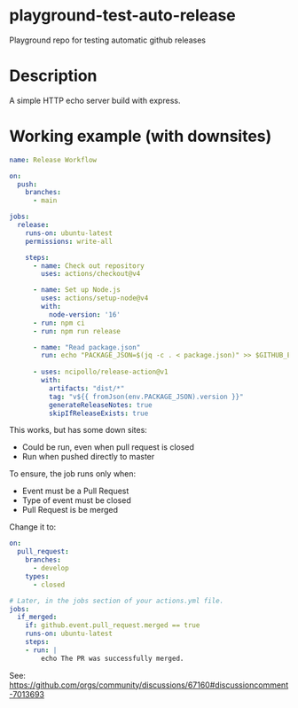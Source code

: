 # playground-test-auto-release
Playground repo for testing automatic github releases

# Description
A simple HTTP echo server build with express.

# Working example (with downsites)
```yml
name: Release Workflow

on:
  push:
    branches:
      - main

jobs:
  release:
    runs-on: ubuntu-latest
    permissions: write-all

    steps:
      - name: Check out repository
        uses: actions/checkout@v4

      - name: Set up Node.js
        uses: actions/setup-node@v4
        with:
          node-version: '16'
      - run: npm ci
      - run: npm run release

      - name: "Read package.json"
        run: echo "PACKAGE_JSON=$(jq -c . < package.json)" >> $GITHUB_ENV
          
      - uses: ncipollo/release-action@v1        
        with:
          artifacts: "dist/*"
          tag: "v${{ fromJson(env.PACKAGE_JSON).version }}"
          generateReleaseNotes: true
          skipIfReleaseExists: true
```
This works, but has some down sites:
- Could be run, even when pull request is closed
- Run when pushed directly to master

To ensure, the job runs only when:
- Event must be a Pull Request
- Type of event must be closed
- Pull Request is be merged

Change it to:
```yml
on:
  pull_request:
    branches:
      - develop
    types:
      - closed

# Later, in the jobs section of your actions.yml file.
jobs:
  if_merged:
    if: github.event.pull_request.merged == true
    runs-on: ubuntu-latest
    steps:
    - run: |
        echo The PR was successfully merged.
```

See: https://github.com/orgs/community/discussions/67160#discussioncomment-7013693
